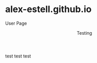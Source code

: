 # alex-estell.github.io
User Page

<header>
Testing
</header>

<body>
<p>test test test</p>
</body>
